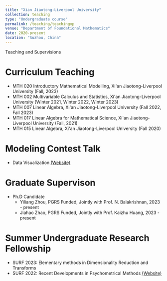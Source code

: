 ```yaml
---
title: "Xian Jiaotong-Liverpool University"
collection: teaching
type: "Undergraduate course"
permalink: /teaching/teachingxp
venue: "Department of Foundational Mathematics"
date: 2020-present
location: "Suzhou, China"
---
```


Teaching and Supervisions

Curriculum Teaching
======
* MTH 020 Introductory Mathematical Modelling, Xi'an Jiaotong-Liverpool University (Fall, 2023)
* MTH 002 Multivariable Calculus and Statistics, Xi'an Jiaotong-Liverpool University (Winter 2021, Winter 2022, Winter 2023)
* MTH 007 Linear Algebra, Xi'an Jiaotong-Liverpool University (Fall 2022, Fall 2023)
* MTH 017 Linear Algebra for Mathematical Science, Xi'an Jiaotong-Liverpool University (Fall, 2021)
* MTH 015 Linear Algebra, Xi'an Jiaotong-Liverpool University (Fall 2020)
  
Modeling Contest Talk
======
* Data Visualization [(Website)](https://hemu0626.github.io/modeling/)

Graduate Supervison
======
* Ph.D Candidate
  * Yiliang Zhou, PGRS Funded, Jointly with Prof. N. Balakrishnan, 2023 - present
  * Jiahao Zhao, PGRS Funded, Jointly with Prof. Kaizhu Huang, 2023 - present

Summer Undergraduate Research Fellowship
======
* SURF 2023: Elementary methods in Dimensionality Reduction and Transforms 
* SURF 2022: Recent Developments in Psychometrical Methods [(Website)](https://hemu0626.github.io/educ_stat/) 
